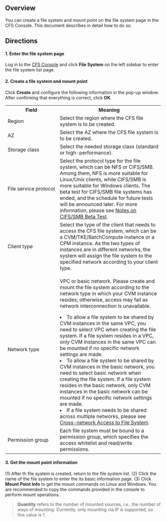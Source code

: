 ## Overview

You can create a file system and mount point on the file system page in the CFS Console. This document describes in detail how to do so.

## Directions

#### 1. Enter the file system page

Log in to the [CFS Console](https://console.cloud.tencent.com/cfs) and click **File System** on the left sidebar to enter the file system list page.

#### 2. Create a file system and mount point

Click **Create** and configure the following information in the pop-up window. After confirming that everything is correct, click **OK**.

<table>
  <tr>
    <th>Field</th>
    <th>Meaning</th>
  </tr>
  <tr>
    <td>Region</td>
    <td>Select the region where the CFS file system is to be created.</td>
  </tr>
  <tr>
    <td>AZ</td>
    <td>Select the AZ where the CFS file system is to be created.</td>
  </tr>
  <tr>
  <tr>
    <td>Storage class</td>
    <td>Select the needed storage class (standard or high-performance).</td>
  </tr>
  <tr>
    <td nowrap="nowrap">File service protocol</td>
    <td>Select the protocol type for the file system, which can be NFS or CIFS/SMB. Among them, NFS is more suitable for Linux/Unix clients, while CIFS/SMB is more suitable for Windows clients. The beta test for CIFS/SMB file systems has ended, and the schedule for future tests will be announced later. For more information, please see <a href="https://intl.cloud.tencent.com/document/product/582/9553">Notes on CIFS/SMB Beta Test</a>.</td>
  </tr>
  <tr>
    <td nowrap="nowrap">Client type</td>
    <td>Select the type of the client that needs to access the CFS file system, which can be a CVM/TKE/BatchCompute instance or a CPM instance. As the two types of instances are in different networks, the system will assign the file system to the specified network according to your client type.</td>
  </tr>
  <tr>
    <td nowrap="nowrap">Network type</td>
    <td> 
    <p>VPC or basic network. Please create and mount the file system according to the network type in which your CVM instance resides; otherwise, access may fail as network interconnection is unavailable.</p>
    <li>To allow a file system to be shared by CVM instances in the same VPC, you need to select VPC when creating the file system. If a file system resides in a VPC, only CVM instances in the same VPC can be mounted if no specific network settings are made.</li>
    <li>To allow a file system to be shared by CVM instances in the basic network, you need to select basic network when creating the file system. If a file system resides in the basic network, only CVM instances in the basic network can be mounted if no specific network settings are made.</li>
    <li>If a file system needs to be shared across multiple networks, please see <a href="https://intl.cloud.tencent.com/document/product/582/9764">Cross-network Access to File System</a>.</li>
    </td>
  </tr>  
  <tr>
    <td>Permission group</td>
    <td>Each file system must be bound to a permission group, which specifies the access whitelist and read/write permissions.
    </td>
  </tr>
</table>



#### 3. Get the mount point information

(1) After th file system is created, return to the file system list.
(2) Click the name of the file system to enter the its basic information page.
(3) Click **Mount Point Info** to get the mount commands on Linux and Windows. You are recommended to copy the commands provided in the console to perform mount operations.
>**Quantity** refers to the number of mounted sources, i.e., the number of ways of mounting. Currently, only mounting via IP is supported, so this value is 1.


